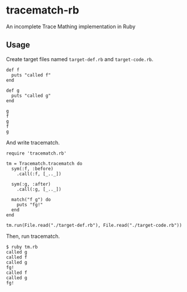 # tracematch-rb

An incomplete Trace Mathing implementation in Ruby

## Usage

Create target files named `target-def.rb` and `target-code.rb`.

```
def f
  puts "called f"
end

def g
  puts "called g"
end
```

```
g
f
g
f
g
```

And write tracematch.

```
require 'tracematch.rb'

tm = Tracematch.tracematch do
  sym(:f, :before)
    .call(:f, [_.._])

  sym(:g, :after)
    .call(:g, [_.._])

  match("f g") do
    puts "fg!"
  end
end

tm.run(File.read("./target-def.rb"), File.read("./target-code.rb"))
```

Then, run tracematch.

```
$ ruby tm.rb
called g
called f
called g
fg!
called f
called g
fg!
```
